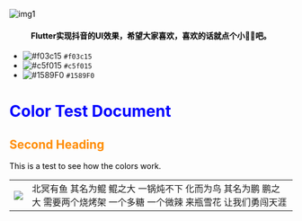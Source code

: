 ![img1](https://github.com/DingMouRen/flutter_tiktok/blob/master/shoot/img_1.png)<br>

#### <p align="center"> Flutter实现抖音的UI效果，希望大家喜欢，喜欢的话就点个小🌟🌟吧。</p>
- ![#f03c15](https://via.placeholder.com/15/f03c15/000000?text=+) `#f03c15`
- ![#c5f015](https://via.placeholder.com/15/c5f015/000000?text=+) `#c5f015`
- ![#1589F0](https://via.placeholder.com/15/1589F0/000000?text=+) `#1589F0`
 
# Color Test Document

<style>H1{color:Blue;}</style>
<style>H2{color:DarkOrange;}</style>
<style>p{color:Black;}</style>

## Second Heading

This is a test to see how the colors work.
<table >
  <tr>
    <th>
      <img src="https://github.com/DingMouRen/LayoutManagerGroup/raw/master/picture/img1.gif"/>
    </th>
     <td>北冥有鱼 其名为鲲 鲲之大
一锅炖不下
化而为鸟 其名为鹏 鹏之大
需要两个烧烤架
一个多糖 一个微辣
来瓶雪花
让我们勇闯天涯</td>
  </tr>
   
</table>
